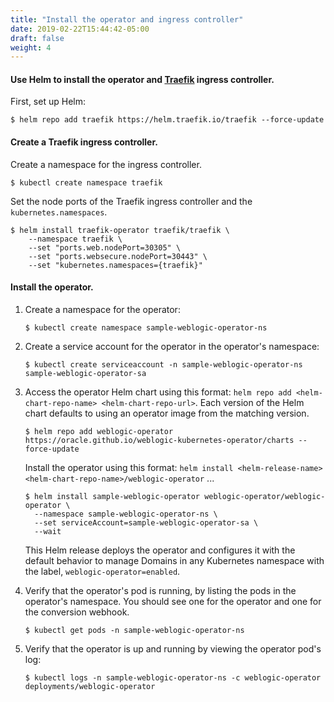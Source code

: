 ```yaml
---
title: "Install the operator and ingress controller"
date: 2019-02-22T15:44:42-05:00
draft: false
weight: 4
---
```


#### Use Helm to install the operator and [Traefik](http://github.com/oracle/weblogic-kubernetes-operator/blob/main/kubernetes/samples/charts/traefik/README.md) ingress controller.

First, set up Helm:

```shell
$ helm repo add traefik https://helm.traefik.io/traefik --force-update
```

#### Create a Traefik ingress controller.

Create a namespace for the ingress controller.

```shell
$ kubectl create namespace traefik
```

Set the node ports of the Traefik ingress controller and the `kubernetes.namespaces`.


```shell
$ helm install traefik-operator traefik/traefik \
    --namespace traefik \
    --set "ports.web.nodePort=30305" \
    --set "ports.websecure.nodePort=30443" \
    --set "kubernetes.namespaces={traefik}"
```

#### Install the operator.

1.  Create a namespace for the operator:

    ```shell
    $ kubectl create namespace sample-weblogic-operator-ns
    ```

2.	Create a service account for the operator in the operator's namespace:

    ```shell
    $ kubectl create serviceaccount -n sample-weblogic-operator-ns sample-weblogic-operator-sa
    ```

3.  Access the operator Helm chart using this format: `helm repo add <helm-chart-repo-name> <helm-chart-repo-url>`. Each version of the Helm chart defaults to using an operator image from the matching version.

    ```
    $ helm repo add weblogic-operator https://oracle.github.io/weblogic-kubernetes-operator/charts --force-update  
    ```
    Install the operator using this format: `helm install <helm-release-name> <helm-chart-repo-name>/weblogic-operator` ...

    ```shell
    $ helm install sample-weblogic-operator weblogic-operator/weblogic-operator \
      --namespace sample-weblogic-operator-ns \
      --set serviceAccount=sample-weblogic-operator-sa \
      --wait
    ```

    This Helm release deploys the operator and configures it with the default behavior to manage Domains in any Kubernetes namespace with the label, `weblogic-operator=enabled`.


4. Verify that the operator's pod is running, by listing the pods in the operator's namespace. You should see one
for the operator and one for the conversion webhook.

    ```shell
    $ kubectl get pods -n sample-weblogic-operator-ns
    ```

5.  Verify that the operator is up and running by viewing the operator pod's log:

    ```shell
    $ kubectl logs -n sample-weblogic-operator-ns -c weblogic-operator deployments/weblogic-operator
    ```
